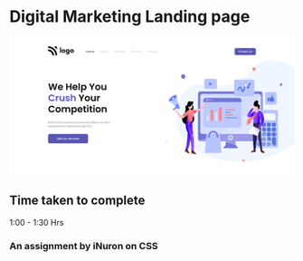# Digital Marketing Landing page

![](./proj-ss.png)

## Time taken to complete

1:00 - 1:30 Hrs

### An assignment by iNuron on CSS
